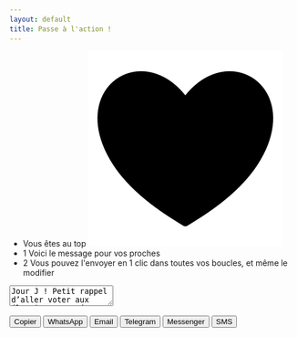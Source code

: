 ```yaml
---
layout: default
title: Passe à l'action !
---
```

<div class="flex h-full max-w-full max-h-full items-center justify-center">
  <div class="flex flex-col md:flex-row p-5">
    <div class="flex basis-2/5 items-center justify-center p-2 font-semibold">
      <div class="p-3 m-2 font-semibold">
        <ul class="space-y-4">
          <li class="flex items-center">
            <span>Vous êtes au top</span>
            <img class="h-4 ml-2" src="assets/img/noun-heart-6961246.svg" alt="<3">
          </li>
          <li class="flex items-center">
            <span class="flex items-center justify-center w-8 h-8 mr-3 bg-gray-800 text-white rounded-full flex-shrink-0">1</span>
            <span>Voici le message pour vos proches</span>
          </li>
          <li class="flex items-center">
            <span class="flex items-center justify-center w-8 h-8 mr-3 bg-gray-800 text-white rounded-full flex-shrink-0">2</span>
            <span>Vous pouvez l'envoyer en 1 clic dans toutes vos boucles, et même le modifier</span>
          </li>
        </ul>
      </div>
    </div>
    <form class="flex flex-col basis-3/5 w-full">
      <textarea id="message-text" class="p-2 min-w-full min-h-64 resize-none hover:resize shadow-lg rounded-lg bg-lightgreen focus:ring-2 font-['Helvetica'] text-sm">Jour J ! Petit rappel d’aller voter aux élections européennes 😊 C’est une élection à un seul tour.

Les bureaux de vote sont ouverts jusqu’à 18h (et 20h dans les grandes villes mais mieux vaut y aller avant).

Pour vérifier son bureau de vote : https://www.elections.interieur.gouv.fr/mes-demarches/je-trouve-mon-bureau-de-vote

À bientôt 💌</textarea>
<div class="flex justify-around mt-4">
  <button onclick="copyText()" class="bg-blue-500 text-white px-4 py-2 rounded-lg hover:bg-blue-700 transition duration-300">Copier</button>
  <button onclick="sendWhatsApp()" class="bg-green-500 text-white px-4 py-2 rounded-lg hover:bg-green-700 transition duration-300">WhatsApp</button>
  <button onclick="sendEmail()" class="bg-red-500 text-white px-4 py-2 rounded-lg hover:bg-red-700 transition duration-300">Email</button>
  <button onclick="sendTelegram()" class="bg-blue-300 text-white px-4 py-2 rounded-lg hover:bg-blue-500 transition duration-300">Telegram</button>
  <button onclick="sendMessenger()" class="bg-indigo-500 text-white px-4 py-2 rounded-lg hover:bg-indigo-700 transition duration-300">Messenger</button>
  <button onclick="sendSMS()" class="bg-yellow-500 text-white px-4 py-2 rounded-lg hover:bg-yellow-700 transition duration-300">SMS</button>
</div>
    </form>
  </div>

<script>
  function copyText() {
  const messageText = document.getElementById('message-text').value;
  navigator.clipboard.writeText(messageText);
  }

  function sendWhatsApp() {
  const messageText = document.getElementById('message-text').value;
  window.open(`https://wa.me/?text=${encodeURIComponent(messageText)}`, '_blank');
  }

  function sendEmail() {
  const messageText = document.getElementById('message-text').value;
  const subject = "Petit rappel d’aller voter";
  const mailtoLink = document.createElement('a');
  mailtoLink.href = `mailto:?subject=${encodeURIComponent(subject)}&body=${encodeURIComponent(messageText)}`;
  mailtoLink.click();
  }

  function sendTelegram() {
  const messageText = document.getElementById('message-text').value;
  window.open(`tg://msg?text=${encodeURIComponent(messageText)}`, '_blank');
}

function sendMessenger() {
  const messageText = document.getElementById('message-text').value;
  window.open(`fb-messenger://share/?text=${encodeURIComponent(messageText)}`, '_blank');
}

function sendSMS() {
  const messageText = document.getElementById('message-text').value;
  const phoneNumber = ''; // Enter the recipient's phone number here
  window.open(`sms:${phoneNumber}?body=${encodeURIComponent(messageText)}`, '_blank');
}

</script>
